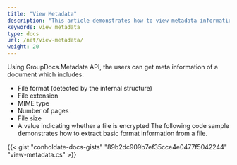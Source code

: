 ```yaml
---
title: "View Metadata"
description: "This article demonstrates how to view metadata information of a document."
keywords: view metadata
type: docs
url: /net/view-metadata/
weight: 20
---
```


Using GroupDocs.Metadata API, the users can get meta information of a document which includes:

- File format (detected by the internal structure)
- File extension
- MIME type
- Number of pages
- File size
- A value indicating whether a file is encrypted
The following code sample demonstrates how to extract basic format information from a file.

{{< gist "conholdate-docs-gists" "89b2dc909b7ef35cce4e0477f5042244" "view-metadata.cs" >}}

